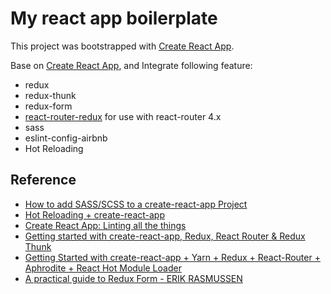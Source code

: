 # My react app boilerplate

This project was bootstrapped with [Create React App](https://github.com/facebookincubator/create-react-app).

Base on [Create React App](https://github.com/facebookincubator/create-react-app), and Integrate following feature:
 * redux
 * redux-thunk
 * redux-form
 * [react-router-redux](https://github.com/ReactTraining/react-router/tree/master/packages/react-router-redux) for use with react-router 4.x
 * sass
 * eslint-config-airbnb
 * Hot Reloading

## Reference

 * [How to add SASS/SCSS to a create-react-app Project](https://medium.com/front-end-hacking/how-to-add-sass-or-scss-to-create-react-app-c303dae4b5bc)
 * [Hot Reloading + create-react-app](https://medium.com/superhighfives/hot-reloading-create-react-app-73297a00dcad)
 * [Create React App: Linting all the things](https://groundberry.github.io/development/2017/06/11/create-react-app-linting-all-the-things.html) 
 * [Getting started with create-react-app, Redux, React Router & Redux Thunk](https://medium.com/@notrab/getting-started-with-create-react-app-redux-react-router-redux-thunk-d6a19259f71f) 
 * [Getting Started with create-react-app + Yarn + Redux + React-Router + Aphrodite + React Hot Module Loader](https://blog.patricklu.net/getting-started-with-create-react-app-yarn-redux-react-router-aphrodite-react-hot-module-8c1f46d5ae93)
 * [A practical guide to Redux Form - ERIK RASMUSSEN](https://www.youtube.com/watch?v=ey7H8h4ERHg)
